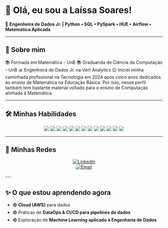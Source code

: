 # 👋 Olá, eu sou a Laíssa Soares!  

🎯 **Engenheira de Dados Jr. | Python • SQL • PySpark • HUE • Airflow • Matemática Aplicada**

---

## 🚀 Sobre mim
📚 Formada em Matemática - UnB
📚 Graduanda de Ciência da Computação - UnB
📊 Engenheira de Dados Jr. na Vert Analytics 
😉 Iniciei minha caminhada profissional na Tecnologia em 2024 após cinco anos dedicados ao ensino de Matemática na Educação Básica. Por isso, nesse perfil também tem bastante material voltado para o ensino de Computação alinhada à Matemática

---

## 🛠️ Minhas Habilidades

<div align="center">

  <!-- Linguagens & Ferramentas -->
  <img src="https://img.shields.io/badge/Python-3776AB?style=for-the-badge&logo=python&logoColor=white"/>
  <img src="https://img.shields.io/badge/SQL-4479A1?style=for-the-badge&logo=sqlite&logoColor=white"/>
  <img src="https://img.shields.io/badge/PySpark-E25A1C?style=for-the-badge&logo=apachespark&logoColor=white"/>
  
  <!-- Big Data -->
  <img src="https://img.shields.io/badge/Impala-1E90FF?style=for-the-badge&logo=apache&logoColor=white"/>
  <img src="https://img.shields.io/badge/Hive-FDEE21?style=for-the-badge&logo=apachehive&logoColor=black"/>
  <img src="https://img.shields.io/badge/Apache%20Airflow-017CEE?style=for-the-badge&logo=apacheairflow&logoColor=white"/>
  
  <!-- Data Science -->
  <img src="https://img.shields.io/badge/Jupyter-F37626?style=for-the-badge&logo=jupyter&logoColor=white"/>
  <img src="https://img.shields.io/badge/Matemática%20%26%20Estatística-4B0082?style=for-the-badge&logo=academia&logoColor=white"/>
  
  <!-- Bancos de Dados -->
  <img src="https://img.shields.io/badge/Oracle-F80000?style=for-the-badge&logo=oracle&logoColor=white"/>
  <img src="https://img.shields.io/badge/PostgreSQL-336791?style=for-the-badge&logo=postgresql&logoColor=white"/>
  
  <!-- DevOps & Versionamento -->
  <img src="https://img.shields.io/badge/Git-F05032?style=for-the-badge&logo=git&logoColor=white"/>
  <img src="https://img.shields.io/badge/GitHub-181717?style=for-the-badge&logo=github&logoColor=white"/>
  <img src="https://img.shields.io/badge/GitLab-FC6D26?style=for-the-badge&logo=gitlab&logoColor=white"/>
  
</div>


---

## 🔗 Minhas Redes
<div align="center">
  
[![LinkedIn](https://img.shields.io/badge/-LinkedIn-blue?logo=linkedin&logoColor=white)](https://www.linkedin.com/in/laissabiia)  
[![Email](https://img.shields.io/badge/-Email-red?logo=gmail&logoColor=white)](mailto:laissabiia@gmail.com)

</div>
---

<!-- ## 📈 Stats & Atividades
![GitHub Stats](https://github-readme-stats.vercel.app/api?username=laissabiia&show_icons=true&theme=default&hide_title=true&count_private=true)
![Top Langs](https://github-readme-stats.vercel.app/api/top-langs/?username=laissabiia&layout=compact&hide_title=true)

---

## 📂 Projetos em Destaque

| Projeto | Descrição | Tecnologias |
|----------|-----------|-------------|
| **[Nome do Projeto 1](link-do-repo)** | Pipeline de ETL com processamento de grandes volumes de dados | Python • PySpark • Airflow |
| **[Nome do Projeto 2](link-do-repo)** | Análise exploratória de dados e visualizações interativas | SQL • Pandas • Matplotlib |
| **[Nome do Projeto 3](link-do-repo)** | Automação de processos com Airflow e integração com Hive/Impala | Airflow • Hive • Impala |

--- -->

## ✨ O que estou aprendendo agora
- 🟢 **Cloud (AWS)** para dados
- 🟢 Práticas de **DataOps & CI/CD para pipelines de dados**
- 🟢 Exploração de **Machine Learning aplicado à Engenharia de Dados**
